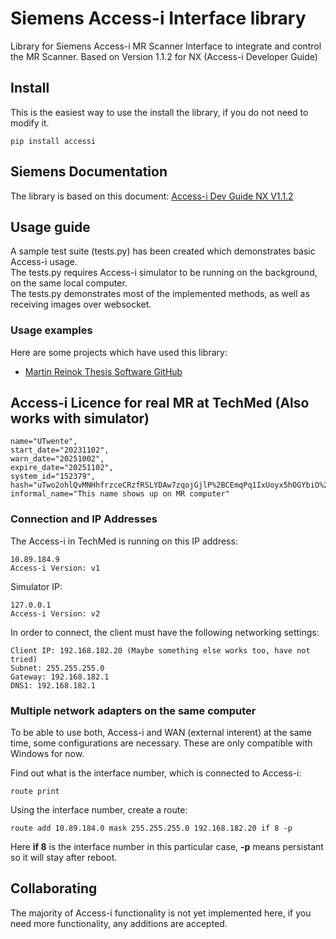 # Siemens Access-i Interface library
Library for Siemens Access-i MR Scanner Interface to integrate and control the MR Scanner. Based on Version 1.1.2 for NX (Access-i Developer Guide)

## Install
This is the easiest way to use the install the library, if you do not need to modify it.
```
pip install accessi
```

## Siemens Documentation
The library is based on this document:
[Access-i Dev Guide NX V1.1.2](documentation/Access-i_Dev_Guide_NX_V1.1.2.pdf)

## Usage guide
A sample test suite (tests.py) has been created which demonstrates basic Access-i usage.  
The tests.py requires Access-i simulator to be running on the background, on the same local computer.  
The tests.py demonstrates most of the implemented methods, as well as receiving images over websocket.  

### Usage examples
Here are some projects which have used this library:
- [Martin Reinok Thesis Software GitHub](https://github.com/martinreinok/master-thesis/tree/master/tracking-software)

## Access-i Licence for real MR at TechMed (Also works with simulator)
```
name="UTwente", 
start_date="20231102", 
warn_date="20251002",
expire_date="20251102", 
system_id="152379",
hash="uTwo2ohlQvMNHhfrzceCRzfRSLYDAw7zqojGjlP%2BCEmqPq1IxUoyx5hOGYbiO%2FEIyiaA4oFHFB2fwTctDbRWew%3D%3D",
informal_name="This name shows up on MR computer"
```
### Connection and IP Addresses
The Access-i in TechMed is running on this IP address:
```
10.89.184.9
Access-i Version: v1
```

Simulator IP:
```
127.0.0.1
Access-i Version: v2
```

In order to connect, the client must have the following networking settings:
```
Client IP: 192.168.182.20 (Maybe something else works too, have not tried)
Subnet: 255.255.255.0
Gateway: 192.168.182.1
DNS1: 192.168.182.1
```
### Multiple network adapters on the same computer
To be able to use both, Access-i and WAN (external interent) at the same time, some configurations are necessary. These are only compatible with Windows for now.

Find out what is the interface number, which is connected to Access-i:
```
route print
```

Using the interface number, create a route:
```
route add 10.89.184.0 mask 255.255.255.0 192.168.182.20 if 8 -p
```
Here __if 8__ is the interface number in this particular case, __-p__ means persistant so it will stay after reboot.

## Collaborating
The majority of Access-i functionality is not yet implemented here, if you need more functionality, any additions are accepted.
